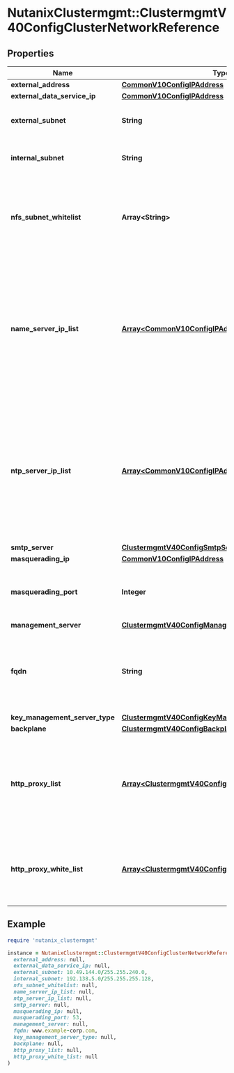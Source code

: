 # NutanixClustermgmt::ClustermgmtV40ConfigClusterNetworkReference

## Properties

| Name | Type | Description | Notes |
| ---- | ---- | ----------- | ----- |
| **external_address** | [**CommonV10ConfigIPAddress**](CommonV10ConfigIPAddress.md) |  | [optional] |
| **external_data_service_ip** | [**CommonV10ConfigIPAddress**](CommonV10ConfigIPAddress.md) |  | [optional] |
| **external_subnet** | **String** | Cluster external subnet address. | [optional][readonly] |
| **internal_subnet** | **String** | Cluster internal subnet address. | [optional][readonly] |
| **nfs_subnet_whitelist** | **Array&lt;String&gt;** | NFS subnet whitelist addresses. This is part of payload for cluster update operation only. | [optional] |
| **name_server_ip_list** | [**Array&lt;CommonV10ConfigIPAddressOrFQDN&gt;**](CommonV10ConfigIPAddressOrFQDN.md) | List of name servers on a cluster. This is part of payload for both cluster create &amp; update operations. For create operation, only ipv4 address / fqdn values are supported currently. | [optional] |
| **ntp_server_ip_list** | [**Array&lt;CommonV10ConfigIPAddressOrFQDN&gt;**](CommonV10ConfigIPAddressOrFQDN.md) | List of NTP servers on a cluster. This is part of payload for both cluster create &amp; update operations. For create operation, only ipv4 address / fqdn values are supported currently. | [optional] |
| **smtp_server** | [**ClustermgmtV40ConfigSmtpServerRef**](ClustermgmtV40ConfigSmtpServerRef.md) |  | [optional] |
| **masquerading_ip** | [**CommonV10ConfigIPAddress**](CommonV10ConfigIPAddress.md) |  | [optional] |
| **masquerading_port** | **Integer** | The port to connect to the cluster when using masquerading IP. | [optional][readonly] |
| **management_server** | [**ClustermgmtV40ConfigManagementServerRef**](ClustermgmtV40ConfigManagementServerRef.md) |  | [optional] |
| **fqdn** | **String** | Cluster fully qualified domain name. This is part of payload for cluster update operation only. | [optional] |
| **key_management_server_type** | [**ClustermgmtV40ConfigKeyManagementServerType**](ClustermgmtV40ConfigKeyManagementServerType.md) |  | [optional] |
| **backplane** | [**ClustermgmtV40ConfigBackplaneNetworkParams**](ClustermgmtV40ConfigBackplaneNetworkParams.md) |  | [optional] |
| **http_proxy_list** | [**Array&lt;ClustermgmtV40ConfigHttpProxyConfig&gt;**](ClustermgmtV40ConfigHttpProxyConfig.md) | List of HTTP Proxy server configuration needed to access a cluster which is hosted behind a HTTP Proxy to not reveal its identity. | [optional] |
| **http_proxy_white_list** | [**Array&lt;ClustermgmtV40ConfigHttpProxyWhiteListConfig&gt;**](ClustermgmtV40ConfigHttpProxyWhiteListConfig.md) | Targets HTTP traffic to which is exempted from going through the configured HTTP Proxy. | [optional] |

## Example

```ruby
require 'nutanix_clustermgmt'

instance = NutanixClustermgmt::ClustermgmtV40ConfigClusterNetworkReference.new(
  external_address: null,
  external_data_service_ip: null,
  external_subnet: 10.49.144.0/255.255.240.0,
  internal_subnet: 192.138.5.0/255.255.255.128,
  nfs_subnet_whitelist: null,
  name_server_ip_list: null,
  ntp_server_ip_list: null,
  smtp_server: null,
  masquerading_ip: null,
  masquerading_port: 53,
  management_server: null,
  fqdn: www.example-corp.com,
  key_management_server_type: null,
  backplane: null,
  http_proxy_list: null,
  http_proxy_white_list: null
)
```

